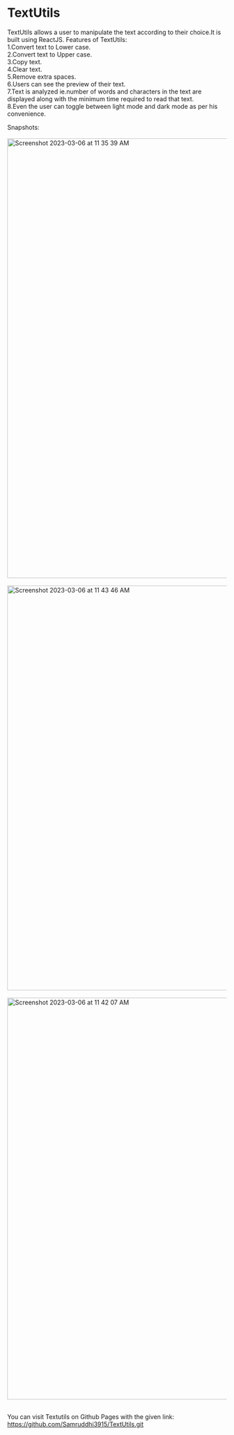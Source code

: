 # TextUtils
TextUtils allows a user to manipulate the text according to their choice.It is built using ReactJS.
Features of TextUtils:
<br>
1.Convert text to Lower case.
<br>
2.Convert text to Upper case.
<br>
3.Copy text.
<br>
4.Clear text.
<br>
5.Remove extra spaces.
<br>
6.Users can see the preview of their text.
<br>
7.Text is analyzed ie.number of words and characters in the text are displayed along with the minimum time required to read that text.
<br>
8.Even the user can toggle between light mode and dark mode as per his convenience.
<br>


Snapshots:
<br>
<br>
<img width="1008" alt="Screenshot 2023-03-06 at 11 35 39 AM" src="https://user-images.githubusercontent.com/84762358/223032051-9399ea45-ec51-4cd6-8285-726296dcc375.png">
<br>
<br>
<img width="928" alt="Screenshot 2023-03-06 at 11 43 46 AM" src="https://user-images.githubusercontent.com/84762358/223032900-5cbd5b70-fbd8-4547-8dfb-5dac9cbe5281.png">
<br>
<br>
<img width="921" alt="Screenshot 2023-03-06 at 11 42 07 AM" src="https://user-images.githubusercontent.com/84762358/223032632-eefa219d-2fc3-48a5-886a-b843c7e3fe5c.png">
<br>
<br>







You can visit Textutils on Github Pages with the given link:
https://github.com/Samruddhi3915/TextUtils.git
